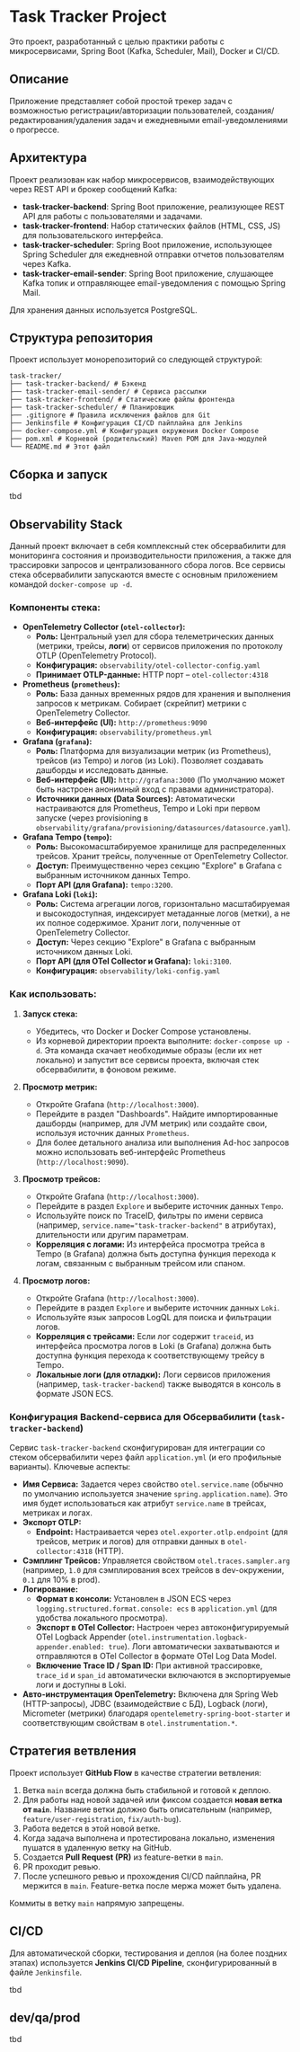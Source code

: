 # Task Tracker Project

Это проект, разработанный с целью практики работы с микросервисами, Spring Boot (Kafka, Scheduler, Mail), Docker и CI/CD.

## Описание

Приложение представляет собой простой трекер задач с возможностью регистрации/авторизации пользователей, создания/редактирования/удаления задач и ежедневными email-уведомлениями о прогрессе.

## Архитектура

Проект реализован как набор микросервисов, взаимодействующих через REST API и брокер сообщений Kafka:

*   **task-tracker-backend**: Spring Boot приложение, реализующее REST API для работы с пользователями и задачами.
*   **task-tracker-frontend**: Набор статических файлов (HTML, CSS, JS) для пользовательского интерфейса.
*   **task-tracker-scheduler**: Spring Boot приложение, использующее Spring Scheduler для ежедневной отправки отчетов пользователям через Kafka.
*   **task-tracker-email-sender**: Spring Boot приложение, слушающее Kafka топик и отправляющее email-уведомления с помощью Spring Mail.

Для хранения данных используется PostgreSQL.

## Структура репозитория

Проект использует монорепозиторий со следующей структурой:

```
task-tracker/
├── task-tracker-backend/ # Бэкенд
├── task-tracker-email-sender/ # Сервиса рассылки
├── task-tracker-frontend/ # Статические файлы фронтенда
├── task-tracker-scheduler/ # Планировщик
├── .gitignore # Правила исключения файлов для Git
├── Jenkinsfile # Конфигурация CI/CD пайплайна для Jenkins
├── docker-compose.yml # Конфигурация окружения Docker Compose
├── pom.xml # Корневой (родительский) Maven POM для Java-модулей
└── README.md # Этот файл
```

## Сборка и запуск

tbd

## Observability Stack

Данный проект включает в себя комплексный стек обсервабилити для мониторинга состояния и производительности приложения, а также для трассировки запросов и централизованного сбора логов. Все сервисы стека обсервабилити запускаются вместе с основным приложением командой `docker-compose up -d`.

### Компоненты стека:

*   **OpenTelemetry Collector (`otel-collector`):**
    *   **Роль:** Центральный узел для сбора телеметрических данных (метрики, трейсы, **логи**) от сервисов приложения по протоколу OTLP (OpenTelemetry Protocol).
    *   **Конфигурация:** `observability/otel-collector-config.yaml`
    *   **Принимает OTLP-данные:** HTTP порт – `otel-collector:4318`
*   **Prometheus (`prometheus`):**
    *   **Роль:** База данных временных рядов для хранения и выполнения запросов к метрикам. Собирает (скрейпит) метрики с OpenTelemetry Collector.
    *   **Веб-интерфейс (UI):** `http://prometheus:9090`
    *   **Конфигурация:** `observability/prometheus.yml`
*   **Grafana (`grafana`):**
    *   **Роль:** Платформа для визуализации метрик (из Prometheus), трейсов (из Tempo) и логов (из Loki). Позволяет создавать дашборды и исследовать данные.
    *   **Веб-интерфейс (UI):** `http://grafana:3000` (По умолчанию может быть настроен анонимный вход с правами администратора).
    *   **Источники данных (Data Sources):** Автоматически настраиваются для Prometheus, Tempo и Loki при первом запуске (через provisioning в `observability/grafana/provisioning/datasources/datasource.yaml`).
*   **Grafana Tempo (`tempo`):**
    *   **Роль:** Высокомасштабируемое хранилище для распределенных трейсов. Хранит трейсы, полученные от OpenTelemetry Collector.
    *   **Доступ:** Преимущественно через секцию "Explore" в Grafana с выбранным источником данных Tempo.
    *   **Порт API (для Grafana):** `tempo:3200`.
*   **Grafana Loki (`loki`):**
    *   **Роль:** Система агрегации логов, горизонтально масштабируемая и высокодоступная, индексирует метаданные логов (метки), а не их полное содержимое. Хранит логи, полученные от OpenTelemetry Collector.
    *   **Доступ:** Через секцию "Explore" в Grafana с выбранным источником данных Loki.
    *   **Порт API (для OTel Collector и Grafana):** `loki:3100`.
    *   **Конфигурация:** `observability/loki-config.yaml`

### Как использовать:

1.  **Запуск стека:**
    *   Убедитесь, что Docker и Docker Compose установлены.
    *   Из корневой директории проекта выполните: `docker-compose up -d`. Эта команда скачает необходимые образы (если их нет локально) и запустит все сервисы проекта, включая стек обсервабилити, в фоновом режиме.

2.  **Просмотр метрик:**
    *   Откройте Grafana (`http://localhost:3000`).
    *   Перейдите в раздел "Dashboards". Найдите импортированные дашборды (например, для JVM метрик) или создайте свои, используя источник данных `Prometheus`.
    *   Для более детального анализа или выполнения Ad-hoc запросов можно использовать веб-интерфейс Prometheus (`http://localhost:9090`).

3.  **Просмотр трейсов:**
    *   Откройте Grafana (`http://localhost:3000`).
    *   Перейдите в раздел `Explore` и выберите источник данных `Tempo`.
    *   Используйте поиск по TraceID, фильтры по имени сервиса (например, `service.name="task-tracker-backend"` в атрибутах), длительности или другим параметрам.
    *   **Корреляция с логами:** Из интерфейса просмотра трейса в Tempo (в Grafana) должна быть доступна функция перехода к логам, связанным с выбранным трейсом или спаном.

4.  **Просмотр логов:**
    *   Откройте Grafana (`http://localhost:3000`).
    *   Перейдите в раздел `Explore` и выберите источник данных `Loki`.
    *   Используйте язык запросов LogQL для поиска и фильтрации логов.
    *   **Корреляция с трейсами:** Если лог содержит `traceid`, из интерфейса просмотра логов в Loki (в Grafana) должна быть доступна функция перехода к соответствующему трейсу в Tempo.
    *   **Локальные логи (для отладки):** Логи сервисов приложения (например, `task-tracker-backend`) также выводятся в консоль в формате JSON ECS.


### Конфигурация Backend-сервиса для Обсервабилити (`task-tracker-backend`)

Сервис `task-tracker-backend` сконфигурирован для интеграции со стеком обсервабилити через файл `application.yml` (и его профильные варианты). Ключевые аспекты:

*   **Имя Сервиса:** Задается через свойство `otel.service.name` (обычно по умолчанию используется значение `spring.application.name`). Это имя будет использоваться как атрибут `service.name` в трейсах, метриках и логах.
*   **Экспорт OTLP:**
    *   **Endpoint:** Настраивается через `otel.exporter.otlp.endpoint` (для трейсов, метрик и логов) для отправки данных в `otel-collector:4318` (HTTP).
*   **Сэмплинг Трейсов:** Управляется свойством `otel.traces.sampler.arg` (например, `1.0` для сэмплирования всех трейсов в dev-окружении, `0.1` для 10% в prod).
*   **Логирование:**
    *   **Формат в консоли:** Установлен в JSON ECS через `logging.structured.format.console: ecs` в `application.yml` (для удобства локального просмотра).
    *   **Экспорт в OTel Collector:**  Настроен через автоконфигурируемый OTel Logback Appender (`otel.instrumentation.logback-appender.enabled: true`). Логи автоматически захватываются и отправляются в OTel Collector в формате OTel Log Data Model.
    *   **Включение Trace ID / Span ID:** При активной трассировке, `trace_id` и `span_id` автоматически включаются в экспортируемые логи и доступны в Loki.
*   **Авто-инструментация OpenTelemetry:** Включена для Spring Web (HTTP-запросы), JDBC (взаимодействие с БД), Logback (логи), Micrometer (метрики) благодаря `opentelemetry-spring-boot-starter` и соответствующим свойствам в `otel.instrumentation.*`.

## Стратегия ветвления

Проект использует **GitHub Flow** в качестве стратегии ветвления:

1.  Ветка `main` всегда должна быть стабильной и готовой к деплою.
2.  Для работы над новой задачей или фиксом создается **новая ветка от `main`**. Название ветки должно быть описательным (например, `feature/user-registration`, `fix/auth-bug`).
3.  Работа ведется в этой новой ветке.
4.  Когда задача выполнена и протестирована локально, изменения пушатся в удаленную ветку на GitHub.
5.  Создается **Pull Request (PR)** из feature-ветки в `main`.
6.  PR проходит ревью.
7.  После успешного ревью и прохождения CI/CD пайплайна, PR мержится в `main`. Feature-ветка после мержа может быть удалена.

Коммиты в ветку `main` напрямую запрещены.

## CI/CD

Для автоматической сборки, тестирования и деплоя (на более поздних этапах) используется **Jenkins CI/CD Pipeline**, сконфигурированный в файле `Jenkinsfile`.

tbd

## dev/qa/prod

tbd